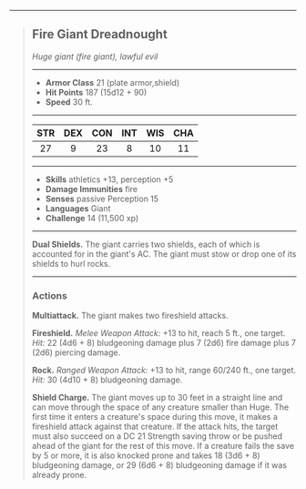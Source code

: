 ***
> ## Fire Giant Dreadnought
> *Huge giant (fire giant), lawful evil*
> 
> ***
> 
> - **Armor Class** 21 (plate armor,shield)
> - **Hit Points** 187 (15d12 + 90)
> - **Speed** 30 ft.
> 
> ***
> 
> |STR|DEX|CON|INT|WIS|CHA|
> |:---:|:---:|:---:|:---:|:---:|:---:|
> |27|9|23|8|10|11|
> 
> ***
> 
> - **Skills** athletics +13, perception +5
> - **Damage Immunities** fire
> - **Senses** passive Perception 15
> - **Languages** Giant
> - **Challenge** 14 (11,500 xp)
> 
> ***
> 
> **Dual Shields.** The giant carries two shields, each of which is accounted for in the giant's AC. The giant must stow or drop one of its shields to hurl rocks.
> 
> ***
> 
> ### Actions
> **Multiattack.** The giant makes two fireshield attacks.
> 
> **Fireshield.** *Melee Weapon Attack:* +13 to hit, reach 5 ft., one target. *Hit:* 22 (4d6 + 8) bludgeoning damage plus 7 (2d6) fire damage plus 7 (2d6) piercing damage.
> 
> **Rock.** *Ranged Weapon Attack:* +13 to hit, range 60/240 ft., one target. *Hit:* 30 (4d10 + 8) bludgeoning damage.
> 
> **Shield Charge.** The giant moves up to 30 feet in a straight line and can move through the space of any creature smaller than Huge. The first time it enters a creature's space during this move, it makes a fireshield attack against that creature. If the attack hits, the target must also succeed on a DC 21 Strength saving throw or be pushed ahead of the giant for the rest of this move. If a creature fails the save by 5 or more, it is also knocked prone and takes 18 (3d6 + 8) bludgeoning damage, or 29 (6d6 + 8) bludgeoning damage if it was already prone.